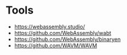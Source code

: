 # Tools

* https://webassembly.studio/
* https://github.com/WebAssembly/wabt
* https://github.com/WebAssembly/binaryen
* https://github.com/WAVM/WAVM